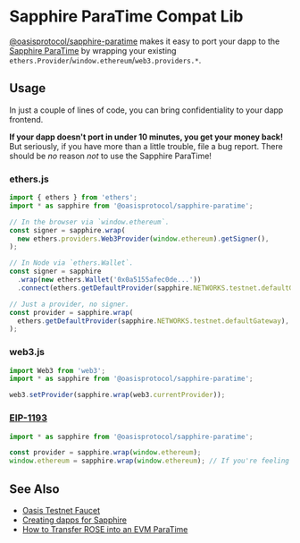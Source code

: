 # Sapphire ParaTime Compat Lib

[@oasisprotocol/sapphire-paratime] makes it easy to port your dapp to the [Sapphire ParaTime]
by wrapping your existing `ethers.Provider`/`window.ethereum`/`web3.providers.*`.

[@oasisprotocol/sapphire-paratime]: https://www.npmjs.com/package/@oasisprotocol/sapphire-paratime
[sapphire paratime]: https://docs.oasis.dev/general/developer-resources/sapphire-paratime/

## Usage

In just a couple of lines of code, you can bring confidentiality to your dapp frontend.

**If your dapp doesn't port in under 10 minutes, you get your money back!**  
But seriously, if you have more than a little trouble, file a bug report.
There should be _no_ reason _not_ to use the Sapphire ParaTime!

### ethers.js

```ts
import { ethers } from 'ethers';
import * as sapphire from '@oasisprotocol/sapphire-paratime';

// In the browser via `window.ethereum`.
const signer = sapphire.wrap(
  new ethers.providers.Web3Provider(window.ethereum).getSigner(),
);

// In Node via `ethers.Wallet`.
const signer = sapphire
  .wrap(new ethers.Wallet('0x0a5155afec0de...'))
  .connect(ethers.getDefaultProvider(sapphire.NETWORKS.testnet.defaultGateway));

// Just a provider, no signer.
const provider = sapphire.wrap(
  ethers.getDefaultProvider(sapphire.NETWORKS.testnet.defaultGateway),
);
```

### web3.js

```ts
import Web3 from 'web3';
import * as sapphire from '@oasisprotocol/sapphire-paratime';

web3.setProvider(sapphire.wrap(web3.currentProvider));
```

### [EIP-1193](https://eips.ethereum.org/EIPS/eip-1193)

```ts
import * as sapphire from '@oasisprotocol/sapphire-paratime';

const provider = sapphire.wrap(window.ethereum);
window.ethereum = sapphire.wrap(window.ethereum); // If you're feeling bold.
```

## See Also

- [Oasis Testnet Faucet](https://faucet.testnet.oasis.dev/)
- [Creating dapps for Sapphire](https://docs.oasis.dev/general/developer-resources/sapphire-paratime/writing-dapps-on-sapphire)
- [How to Transfer ROSE into an EVM ParaTime](https://docs.oasis.dev/general/manage-tokens/how-to-transfer-rose-into-evm-paratime)
